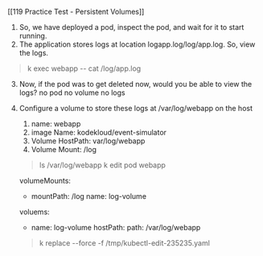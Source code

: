 [[119 Practice Test - Persistent Volumes]]


1. So, we have deployed a pod, inspect the pod, and wait for it to start running.
2. The application stores logs at location logapp.log/log/app.log. So, view the logs.
> k exec webapp -- cat /log/app.log 

3. Now, if the pod was to get deleted now, would you be able to view the logs?
  no pod no volume no logs 
4. Configure a volume to store these logs at /var/log/webapp on the host 
	1. name: webapp
	2. image Name: kodekloud/event-simulator
	3. Volume HostPath: var/log/webapp
	4. Volume Mount: /log
	> ls /var/log/webapp 
	>k edit pod webapp

	volumeMounts:
	- mountPath: /log
	  name: log-volume
	   
	voluems:
	- name: log-volume
	  hostPath:
		  path: /var/log/webapp
		 
	> k replace --force -f /tmp/kubectl-edit-235235.yaml
	
	